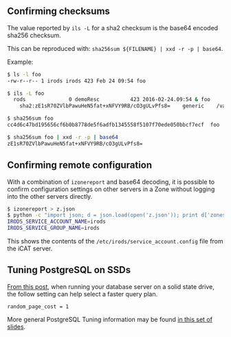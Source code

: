 ## Confirming checksums

The value reported by `ils -L` for a sha2 checksum is the base64 encoded sha256 checksum.

This can be reproduced with: `sha256sum ${FILENAME} | xxd -r -p | base64`.

Example:
~~~bash
$ ls -l foo
-rw-r--r-- 1 irods irods 423 Feb 24 09:54 foo

$ ils -L foo
  rods              0 demoResc          423 2016-02-24.09:54 & foo
    sha2:zE1sR70ZVlbPawuHeN5fat+xNFVY9RB/cO3gULvPfs8=    generic    /var/lib/irods/Vault/home/rods/foo

$ sha256sum foo
cc4d6c47bd195656cf6b0b8778de5f6adfb1345558f5107f70ede050bbcf7ecf  foo

$ sha256sum foo | xxd -r -p | base64
zE1sR70ZVlbPawuHeN5fat+xNFVY9RB/cO3gULvPfs8=
~~~

## Confirming remote configuration

With a combination of `izonereport` and base64 decoding, it is possible to confirm configuration settings on other servers in a Zone without logging into the other servers directly.

~~~bash
$ izonereport > z.json
$ python -c "import json; d = json.load(open('z.json')); print d['zones'][0]['icat_server']['configuration_directory']['files'][4]['contents']" | base64 --decode
IRODS_SERVICE_ACCOUNT_NAME=irods
IRODS_SERVICE_GROUP_NAME=irods
~~~

This shows the contents of the `/etc/irods/service_account.config` file from the iCAT server.

## Tuning PostgreSQL on SSDs

[From this post](https://amplitude.engineering/how-a-single-postgresql-config-change-improved-slow-query-performance-by-50x-85593b8991b0), when running your database server on a solid state drive, the follow setting can help select a faster query plan.

~~~
random_page_cost = 1
~~~

More general PostgreSQL Tuning information may be found [in this set of slides](https://speakerdeck.com/ongres/postgresql-configuration-for-humans).
